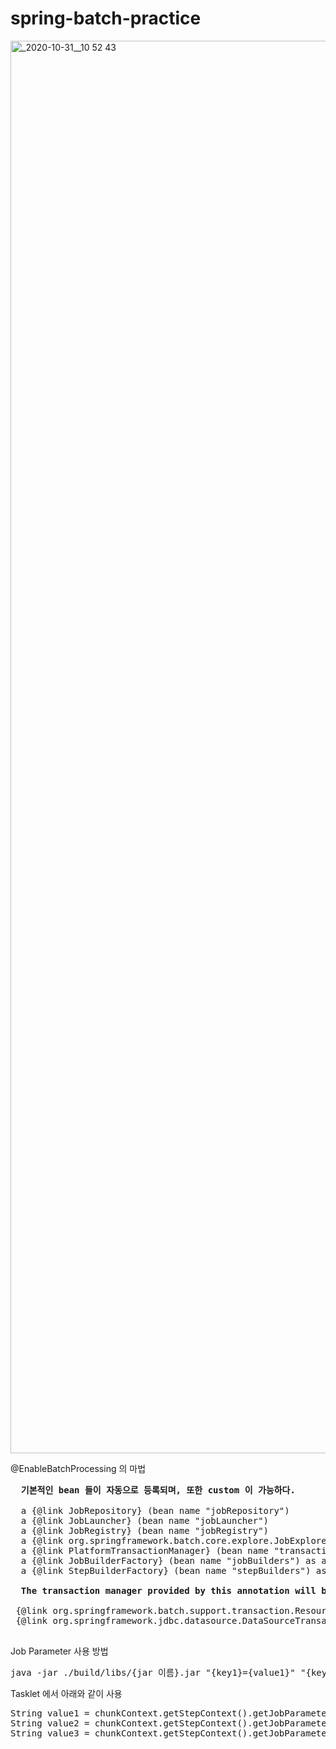 # spring-batch-practice

<img width="2260" alt="_2020-10-31__10 52 43" src="https://user-images.githubusercontent.com/19872667/98110020-d3833b80-1ee1-11eb-8999-cfce3e45553c.png">

@EnableBatchProcessing 의 마법
<pre>
  <b>기본적인 bean 들이 자동으로 등록되며, 또한 custom 이 가능하다.</b>

  a {@link JobRepository} (bean name "jobRepository")
  a {@link JobLauncher} (bean name "jobLauncher")
  a {@link JobRegistry} (bean name "jobRegistry")
  a {@link org.springframework.batch.core.explore.JobExplorer} (bean name "jobExplorer")
  a {@link PlatformTransactionManager} (bean name "transactionManager")
  a {@link JobBuilderFactory} (bean name "jobBuilders") as a convenience to prevent you from having to inject the job repository into every job, as in the examples above
  a {@link StepBuilderFactory} (bean name "stepBuilders") as a convenience to prevent you from having to inject the job repository and transaction manager into every step
  
  <b>The transaction manager provided by this annotation will be of type:</b>
  
 {@link org.springframework.batch.support.transaction.ResourcelessTransactionManager} if no {@link javax.sql.DataSource} is provided within the context
 {@link org.springframework.jdbc.datasource.DataSourceTransactionManager} if a {@link javax.sql.DataSource} is provided within the context
 </pre>

Job Parameter 사용 방법<br>

<pre>
java -jar ./build/libs/{jar 이름}.jar "{key1}={value1}" "{key2}={value2}" "{key3}={value3}";
</pre>

Tasklet 에서 아래와 같이 사용
<pre>
String value1 = chunkContext.getStepContext().getJobParameters().getOrDefault("key1", "").toString();
String value2 = chunkContext.getStepContext().getJobParameters().getOrDefault("key2", "").toString();
String value3 = chunkContext.getStepContext().getJobParameters().getOrDefault("key3", "").toString();
</pre>
